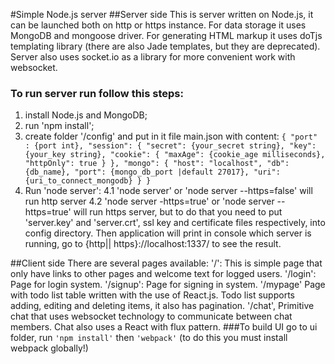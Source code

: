 #Simple Node.js server
##Server side
This is server written on Node.js, it can be launched both on http or https instance.
For data storage it uses MongoDB and mongoose driver.
For generating HTML markup it uses doTjs templating library (there are also Jade templates, but they are deprecated).
Server also uses socket.io as a library for more convenient work with websocket.
### To run server run follow this steps:
  1. install Node.js and MongoDB;
  2. run 'npm install';
  3. create folder '/config' and put in it file main.json with content:
    `{
      "port" : {port int},
      "session": {
        "secret": {your_secret string},
        "key": {your_key string},
        "cookie": {
          "maxAge": {cookie_age milliseconds},
          "httpOnly": true
        }
      },
    "mongo": {
      "host": "localhost",
      "db": {db_name},
      "port": {mongo_db_port |default 27017},
      "uri": {uri_to_connect_mongodb}
    }
  }`
  4. Run 'node server':
    4.1 'node server' or 'node server --https=false' will run http server
    4.2 'node server -https=true' or 'node server --https=true' will run https server, but to do that you need to put 'server.key' and 'server.crt', ssl key and certificate files respectively, into config directory.
    Then application will print in console which server is running, go to {http|| https}://localhost:1337/ to see the result.

##Client side
There are several pages available:
'/':
  This is simple page that only have links to other pages and welcome text for logged users.
'/login':
  Page for login  system.
'/signup':
  Page for signing in system.
'/mypage'
  Page with todo list table written with the use of React.js. Todo list supports adding, editing and deleting items, it also has pagination.
'/chat',
  Primitive chat that uses websocket technology to communicate between chat members. Chat also uses a React with flux pattern.
###To build UI go to ui folder, run `'npm install'` then `'webpack'` (to do this you must install webpack globally!)

